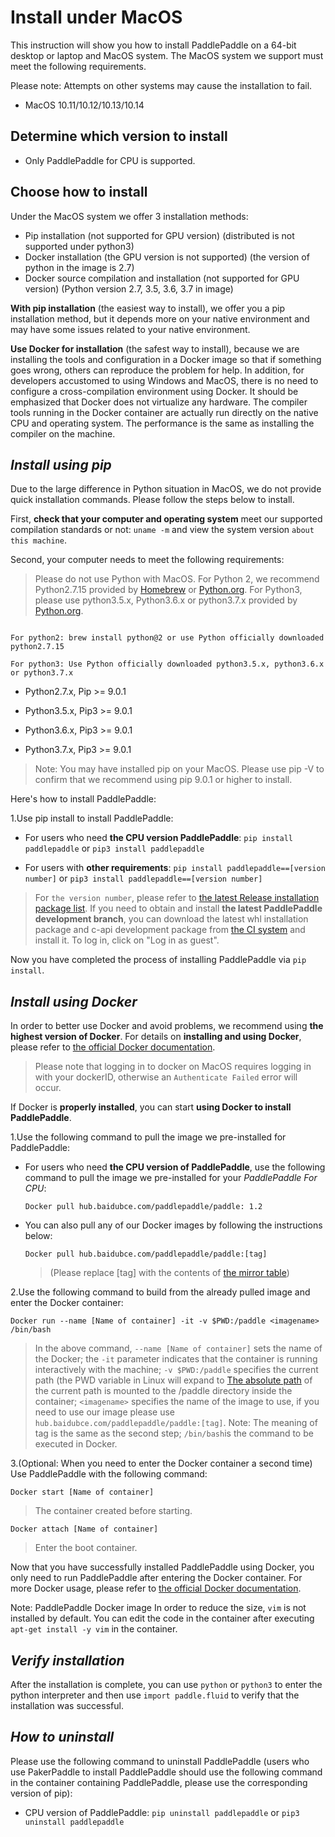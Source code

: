# Install under MacOS

This instruction will show you how to install PaddlePaddle on a 64-bit desktop or laptop and MacOS system. The MacOS system we support must meet the following requirements.

Please note: Attempts on other systems may cause the installation to fail.

- MacOS 10.11/10.12/10.13/10.14

## Determine which version to install

- Only PaddlePaddle for CPU is supported.

## Choose how to install

Under the MacOS system we offer 3 installation methods:

- Pip installation (not supported for GPU version) (distributed is not supported under python3)
- Docker installation (the GPU version is not supported) (the version of python in the image is 2.7)
- Docker source compilation and installation (not supported for GPU version) (Python version 2.7, 3.5, 3.6, 3.7 in image)

**With pip installation** (the easiest way to install), we offer you a pip installation method, but it depends more on your native environment and may have some issues related to your native environment.

**Use Docker for installation** (the safest way to install), because we are installing the tools and configuration in a Docker image so that if something goes wrong, others can reproduce the problem for help. In addition, for developers accustomed to using Windows and MacOS, there is no need to configure a cross-compilation environment using Docker. It should be emphasized that Docker does not virtualize any hardware. The compiler tools running in the Docker container are actually run directly on the native CPU and operating system. The performance is the same as installing the compiler on the machine.


## *Install using pip*

Due to the large difference in Python situation in MacOS, we do not provide quick installation commands. Please follow the steps below to install.

First, **check that your computer and operating system** meet our supported compilation standards or not: `uname -m` and view the system version `about this machine`.

Second, your computer needs to meet the following requirements:

>Please do not use Python with MacOS. For Python 2, we recommend Python2.7.15 provided by [Homebrew](https://brew.sh/) or [Python.org](https://www.python.org/ftp/python/2.7.15/python-2.7.15-macosx10.9.pkg). For Python3, please use python3.5.x, Python3.6.x or python3.7.x provided by [Python.org](https://www.python.org/ftp/python/2.7.15/python-2.7.15-macosx10.9.pkg).

```

For python2: brew install python@2 or use Python officially downloaded python2.7.15

For python3: Use Python officially downloaded python3.5.x, python3.6.x or python3.7.x

```
- Python2.7.x, Pip >= 9.0.1

- Python3.5.x, Pip3 >= 9.0.1

- Python3.6.x, Pip3 >= 9.0.1

- Python3.7.x, Pip3 >= 9.0.1

>Note: You may have installed pip on your MacOS. Please use pip -V to confirm that we recommend using pip 9.0.1 or higher to install.

Here's how to install PaddlePaddle:

1.Use pip install to install PaddlePaddle:

- For users who need **the CPU version PaddlePaddle**: `pip install paddlepaddle` or `pip3 install paddlepaddle`

- For users with **other requirements**: `pip install paddlepaddle==[version number]` or `pip3 install paddlepaddle==[version number]`

> For `the version number`, please refer to [the latest Release installation package list](https://github.com/PaddlePaddle/FluidDoc/blob/develop/doc/fluid/beginners_guide/install/Tables.html/#ciwhls-release). If you need to obtain and install **the latest PaddlePaddle development branch**, you can download the latest whl installation package and c-api development package from [the CI system](https://paddleci.ngrok.io/project.html?projectId=Manylinux1&tab=projectOverview) and install it. To log in, click on "Log in as guest".

Now you have completed the process of installing PaddlePaddle via `pip install`.


## *Install using Docker*

In order to better use Docker and avoid problems, we recommend using **the highest version of Docker**. For details on **installing and using Docker**, please refer to [the official Docker documentation](https://docs.docker.com/install/).

>Please note that logging in to docker on MacOS requires logging in with your dockerID, otherwise an `Authenticate Failed` error will occur.

If Docker is **properly installed**, you can start **using Docker to install PaddlePaddle**.

1.Use the following command to pull the image we pre-installed for PaddlePaddle:

- For users who need **the CPU version of PaddlePaddle**, use the following command to pull the image we pre-installed for your *PaddlePaddle For CPU*:

	`Docker pull hub.baidubce.com/paddlepaddle/paddle: 1.2`

- You can also pull any of our Docker images by following the instructions below:

	`Docker pull hub.baidubce.com/paddlepaddle/paddle:[tag]`

	>(Please replace [tag] with the contents of [the mirror table](https://github.com/PaddlePaddle/FluidDoc/blob/develop/doc/fluid/beginners_guide/install/Tables.html/#dockers))

2.Use the following command to build from the already pulled image and enter the Docker container:

`Docker run --name [Name of container] -it -v $PWD:/paddle <imagename> /bin/bash`

>In the above command, `--name [Name of container]` sets the name of the Docker; the `-it` parameter indicates that the container is running interactively with the machine; `-v $PWD:/paddle` specifies the current path (the PWD variable in Linux will expand to [The absolute path](https://baike.baidu.com/item/%E7%BB%9D%E5%AF%B9%E8%B7%AF%E5%BE%84/481185) of the current path is mounted to the /paddle directory inside the container; `<imagename>` specifies the name of the image to use, if you need to use our image please use `hub.baidubce.com/paddlepaddle/paddle:[tag]`. Note: The meaning of tag is the same as the second step; `/bin/bash`is the command to be executed in Docker.

3.(Optional: When you need to enter the Docker container a second time) Use PaddlePaddle with the following command:

`Docker start [Name of container]`

>The container created before starting.

`Docker attach [Name of container]`

>Enter the boot container.

Now that you have successfully installed PaddlePaddle using Docker, you only need to run PaddlePaddle after entering the Docker container. For more Docker usage, please refer to [the official Docker documentation](https://docs.docker.com/).

Note: PaddlePaddle Docker image In order to reduce the size, `vim` is not installed by default. You can edit the code in the container after executing `apt-get install -y vim` in the container.


## *Verify installation*

After the installation is complete, you can use `python` or `python3` to enter the python interpreter and then use `import paddle.fluid` to verify that the installation was successful.


## *How to uninstall*

Please use the following command to uninstall PaddlePaddle (users who use PakerPaddle to install PaddlePaddle should use the following command in the container containing PaddlePaddle, please use the corresponding version of pip):

- CPU version of PaddlePaddle: `pip uninstall paddlepaddle` or `pip3 uninstall paddlepaddle`